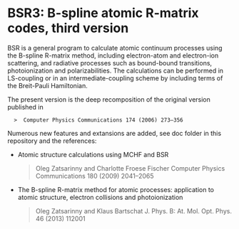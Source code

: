 # BSR3: B-spline atomic R-matrix codes, third version

BSR is a general program to calculate atomic continuum processes using the B-spline R-matrix method, including 
electron-atom and electron-ion scattering, and radiative processes such as bound-bound transitions, photoionization and polarizabilities. The calculations can be performed in LS-coupling or in an intermediate-coupling scheme by including terms of the Breit-Pauli Hamiltonian. 

The present version is the deep recomposition of the original version published in

      >  Computer Physics Communications 174 (2006) 273–356 

Numerous new features and extansions are added, see doc folder in this repository and the references:

* Atomic structure calculations using MCHF and BSR
  >Oleg Zatsarinny and Charlotte Froese Fischer
  > Computer Physics Communications 180 (2009) 2041–2065

* The B-spline R-matrix method for atomic processes: 
  application to atomic structure, electron collisions and photoionization
  >Oleg Zatsarinny and Klaus Bartschat
  > J. Phys. B: At. Mol. Opt. Phys. 46 (2013) 112001
